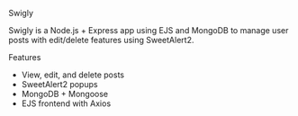 Swigly

Swigly is a Node.js + Express app using EJS and MongoDB to manage user posts with edit/delete features using SweetAlert2.

Features

- View, edit, and delete posts
- SweetAlert2 popups
- MongoDB + Mongoose
- EJS frontend with Axios

